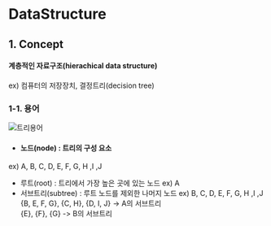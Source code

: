 # DataStructure

## 1. Concept
#### 계층적인 자료구조(hierachical data structure)
ex) 컴퓨터의 저장장치, 결정트리(decision tree)
####
### 1-1. 용어

![트리용어](https://user-images.githubusercontent.com/31130917/104160270-32aa8280-5434-11eb-89af-fd86ecde9e91.PNG)
####
* #### 노드(node) : 트리의 구성 요소   
ex) A, B, C, D, E, F, G, H ,I ,J  
* 루트(root) : 트리에서 가장 높은 곳에 있는 노드
ex) A  
* 서브트리(subtree) : 루트 노드를 제외한 나머지 노드
ex) B, C, D, E, F, G, H ,I ,J  
    {B, E, F, G}, {C, H}, {D, I, J} -> A의 서브트리  
    {E}, {F}, {G} -> B의 서브트리
